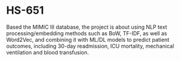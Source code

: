 # HS-651
Based the MIMIC III database, the project is about using NLP text processing/embedding methods such as BoW, TF-IDF, as well as Word2Vec, and combining it with ML/DL models to predict patient outcomes, including 30-day readmission, ICU mortality, mechanical ventilation and blood transfusion.
